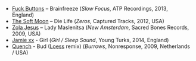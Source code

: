 * [Fuck Buttons](http://musicbrainz.org/artist/f4640b20-b76b-40d3-9ffc-a38b6718b273) – Brainfreeze (_Slow Focus_, ATP Recordings, 2013, England)
* [The Soft Moon](http://musicbrainz.org/artist/93eba14e-f85c-4d39-8412-5e4018c89d75) – Die Life (_Zeros_, Captured Tracks, 2012, USA)
* [Zola Jesus](http://musicbrainz.org/artist/c35bd778-efb5-424b-ba7b-dae56d01a206) – Lady Maslenitsa (_New Amsterdam_, Sacred Bones Records, 2009, USA)
* [Jamie xx](http://musicbrainz.org/artist/d1515727-4a93-4c0d-88cb-d7a9fce01879) - Girl (_Girl / Sleep Sound_, Young Turks, 2014, England)
* [Quench](http://musicbrainz.org/artist/91790b6d-3b93-43f6-a77a-de410057b08c) - Bud ([Loess](http://musicbrainz.org/artist/98c65a03-f9a7-4d69-aa46-1637135ca6c3) remix) (_Burrows_, Nonresponse, 2009, Netherlands / USA)